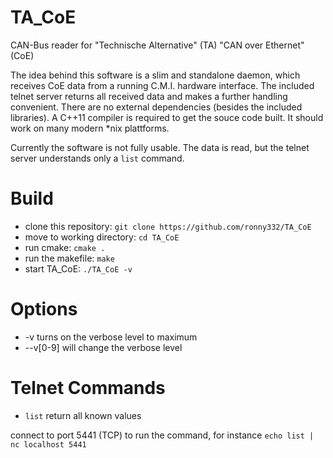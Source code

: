# TA_CoE
CAN-Bus reader for "Technische Alternative" (TA) "CAN over Ethernet" (CoE)

The idea behind this software is a slim and standalone daemon, which receives CoE data from a running C.M.I. hardware interface. The included telnet server returns all received data and makes a further handling convenient.
There are no external dependencies (besides the included libraries). A C++11 compiler is required to get the souce code built. It should work on many modern *nix plattforms.

Currently the software is not fully usable. The data is read, but the telnet server understands only a `list` command.

# Build
* clone this repository: `git clone https://github.com/ronny332/TA_CoE`
* move to working directory: `cd TA_CoE`
* run cmake: `cmake .`
* run the makefile: `make`
* start TA_CoE: `./TA_CoE -v`

# Options
* -v turns on the verbose level to maximum
* --v[0-9] will change the verbose level 

# Telnet Commands
* `list` return all known values

connect to port 5441 (TCP) to run the command, for instance `echo list | nc localhost 5441`
